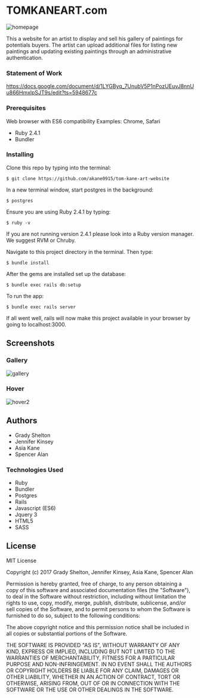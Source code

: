 # TOMKANEART.com

![homepage](https://user-images.githubusercontent.com/25161777/27449916-cdb3f0fa-573e-11e7-8750-951b039c1a79.png)

This a website for an artist to display and sell his gallery of paintings for potentials buyers. The artist can upload additional files for listing new paintings and updating existing paintings through an administrative authentication.

### Statement of Work
https://docs.google.com/document/d/1LYGByq_7UnubV5P1nPozUEuvJ8nnUu866HmxlpSJT9s/edit?ts=5948677c

### Prerequisites

Web browser with ES6 compatibility
Examples: Chrome, Safari

* Ruby 2.4.1
* Bundler

### Installing

Clone this repo by typing into the terminal:
```
$ git clone https://github.com/akane0915/tom-kane-art-website
```

In a new terminal window, start postgres in the background:
```
$ postgres
```
Ensure you are using Ruby 2.4.1 by typing:
```
$ ruby -v
```

If you are not running version 2.4.1 please look into a Ruby version manager. We suggest RVM or Chruby.

Navigate to this project directory in the terminal. Then type:

```
$ bundle install
```

After the gems are installed set up the database:

```
$ bundle exec rails db:setup
```

To run the app:
```
$ bundle exec rails server
```
If all went well, rails will now make this project available in your browser by going to localhost:3000.

## Screenshots

### Gallery

![gallery](https://user-images.githubusercontent.com/25161777/27449900-c28dbcba-573e-11e7-9ac5-0b3b539633c6.png)

### Hover


![hover2](https://user-images.githubusercontent.com/25161777/27460543-434c9bee-5769-11e7-9732-b0df013157e4.png)




## Authors

* Grady Shelton
* Jennifer Kinsey
* Asia Kane
* Spencer Alan

### Technologies Used

* Ruby
* Bundler
* Postgres
* Rails
* Javascript (ES6)
* Jquery 3
* HTML5
* SASS

## License

MIT License

Copyright (c) 2017 Grady Shelton, Jennifer Kinsey, Asia Kane, Spencer Alan

Permission is hereby granted, free of charge, to any person obtaining a copy of this software and associated documentation files (the "Software"), to deal in the Software without restriction, including without limitation the rights
to use, copy, modify, merge, publish, distribute, sublicense, and/or sell copies of the Software, and to permit persons to whom the Software is furnished to do so, subject to the following conditions:

The above copyright notice and this permission notice shall be included in all
copies or substantial portions of the Software.

THE SOFTWARE IS PROVIDED "AS IS", WITHOUT WARRANTY OF ANY KIND, EXPRESS OR
IMPLIED, INCLUDING BUT NOT LIMITED TO THE WARRANTIES OF MERCHANTABILITY,
FITNESS FOR A PARTICULAR PURPOSE AND NON-INFRINGEMENT. IN NO EVENT SHALL THE
AUTHORS OR COPYRIGHT HOLDERS BE LIABLE FOR ANY CLAIM, DAMAGES OR OTHER
LIABILITY, WHETHER IN AN ACTION OF CONTRACT, TORT OR OTHERWISE, ARISING FROM,
OUT OF OR IN CONNECTION WITH THE SOFTWARE OR THE USE OR OTHER DEALINGS IN THE
SOFTWARE.
